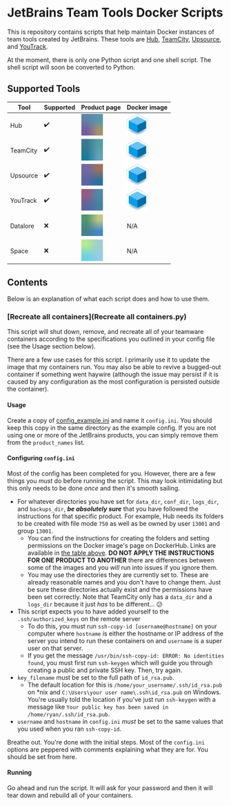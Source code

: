 # JetBrains Team Tools Docker Scripts
This is repository contains scripts that help maintain Docker instances of team tools created by JetBrains. These tools are [Hub](https://www.jetbrains.com/hub/), [TeamCity](https://www.jetbrains.com/teamcity/), [Upsource](https://www.jetbrains.com/upsource/), and [YouTrack](https://www.jetbrains.com/youtrack/).

At the moment, there is only one Python script and one shell script. The shell script will soon be converted to Python.

## Supported Tools
| Tool     | Supported          | Product page                                                                        | Docker image                                                                                        |
|----------|--------------------|-------------------------------------------------------------------------------------|-----------------------------------------------------------------------------------------------------|
| Hub      | :heavy_check_mark: | [<img src="images/hub.svg" width="50" height="50"/>](https://www.jetbrains.com/hub/)           | [<img src="images/the_cube.png" width="50" height="50"/>](https://hub.docker.com/r/jetbrains/hub)              |
| TeamCity | :heavy_check_mark: | [<img src="images/teamcity.svg" width="50" height="50"/>](https://www.jetbrains.com/teamcity/) | [<img src="images/the_cube.png" width="50" height="50"/>](https://hub.docker.com/r/jetbrains/teamcity-server/) |
| Upsource | :heavy_check_mark: | [<img src="images/upsource.svg" width="50" height="50"/>](https://www.jetbrains.com/upsource/) | [<img src="images/the_cube.png" width="50" height="50"/>](https://hub.docker.com/r/jetbrains/upsource/)        |
| YouTrack | :heavy_check_mark: | [<img src="images/youtrack.svg" width="50" height="50"/>](https://www.jetbrains.com/youtrack/) | [<img src="images/the_cube.png" width="50" height="50"/>](https://hub.docker.com/r/jetbrains/youtrack/)        |
| Datalore | :x:                | [<img src="images/datalore.svg" width="50" height="50"/>](https://datalore.jetbrains.com/)     | N/A                                                                                                 |
| Space    | :x:                | [<img src="images/space.svg" width="50" height="50"/>](https://www.jetbrains.com/space/)       | N/A                                                                                                 |

## Contents
Below is an explanation of what each script does and how to use them.

### [Recreate all containers](Recreate all containers.py)
This script will shut down, remove, and recreate all of your teamware containers according to the specifications you outlined in your config file (see the Usage section below).

There are a few use cases for this script. I primarily use it to update the image that my containers run. You may also be able to revive a bugged-out container if something went haywire (although the issue may persist if it is caused by any configuration as the most configuration is persisted _outside_ the container).

#### Usage
Create a copy of [config_example.ini](config_example.ini) and name it `config.ini`. You should keep this copy in the same directory as the example config. If you are not using one or more of the JetBrains products, you can simply remove them from the `product_names` list.

#### Configuring `config.ini`
Most of the config has been completed for you. However, there are a few things you _must_ do before running the script. This may look intimidating but this only needs to be done _once_ and then it's smooth sailing.
- For whatever directories you have set for `data_dir`, `conf_dir`, `logs_dir`, and `backups_dir`, **_be absolutely sure_** that you have followed the instructions for that specific product. For example, Hub needs its folders to be created with file mode `750` as well as be owned by user `13001` and group `13001`.
  - You can find the instructions for creating the folders and setting permissions on the Docker image's page on DockerHub. Links are available in [the table above](#user-content-supported-tools). **DO NOT APPLY THE INSTRUCTIONS FOR ONE PRODUCT TO ANOTHER** there are differences between some of the images and you _will_ run into issues if you ignore them.
  - You may use the directories they are currently set to. These are already reasonable names and you don't have to change them. Just be sure these directories actually exist and the permissions have been set correctly. Note that TeamCity only has a `data_dir` and a `logs_dir` because it just _has_ to be different... :confused:
- This script expects you to have added yourself to the `.ssh/authorized_keys` on the remote server
  - To do this, you must run `ssh-copy-id [username@hostname]` on your computer where `hostname` is either the hostname or IP address of the server you intend to run these containers on and `username` is a super user on that server.
  - If you get the message `/usr/bin/ssh-copy-id: ERROR: No identities found`, you must first run `ssh-keygen` which will guide you through creating a public and private SSH key. Then, try again.
- `key_filename` must be set to the full path of `id_rsa.pub`.
  - The default location for this is `/home/your_username/.ssh/id_rsa.pub` on *nix and `C:\Users\your user name\.ssh\id_rsa.pub` on Windows. You're usually told the location if you've just run `ssh-keygen` with a message like `Your public key has been saved in /home/ryan/.ssh/id_rsa.pub`.
- `username` and `hostname` in `config.ini` _must_ be set to the same values that you used when you ran `ssh-copy-id`.

Breathe out. You're done with the initial steps. Most of the `config.ini` options are peppered with comments explaining what they are for. You should be set from here.

#### Running
Go ahead and run the script. It will ask for your password and then it will tear down and rebuild all of your containers.